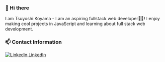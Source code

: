 ### 👋 Hi there 

I am Tsuyoshi Koyama - I am an aspiring fullstack web developer👨‍💻! I enjoy making cool projects in JavaScript and learning about full stack web development. 

### 📫 Contact Information
[![Linkedin](https://i.stack.imgur.com/gVE0j.png) LinkedIn](https://www.linkedin.com/in/tsuyoshi-koyama-2018/)
